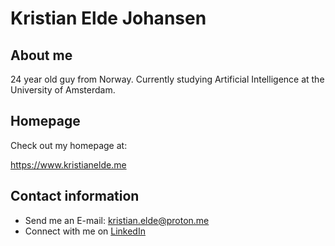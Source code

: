 # Kristian Elde Johansen
## About me
24 year old guy from Norway. Currently studying Artificial Intelligence at the University of Amsterdam.

## Homepage
Check out my homepage at:

https://www.kristianelde.me

## Contact information
- Send me an E-mail: kristian.elde@proton.me
- Connect with me on [LinkedIn](linkedin.com/in/kristian-elde-johansen)

<!--
**KristianElde/KristianElde** is a ✨ _special_ ✨ repository because its `README.md` (this file) appears on your GitHub profile.

Here are some ideas to get you started:

- 🔭 I’m currently working on ...
- 🌱 I’m currently learning ...
- 👯 I’m looking to collaborate on ...
- 🤔 I’m looking for help with ...
- 💬 Ask me about ...
- 📫 How to reach me: ...
- 😄 Pronouns: ...
- ⚡ Fun fact: ...
-->
